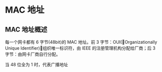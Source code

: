 # MAC 地址

## MAC 地址概述

每一个网卡都有 6 字节(48bit)的 MAC 地址。前 3 字节：OUI(Organizationally Unique Identifier)，组织唯一标识符，由 IEEE 的注册管理机构分配给厂商；后 3 字节：由网卡厂商自行分配。

当 48 位全为 1 时，代表广播地址
